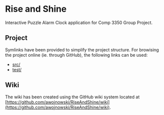 Rise and Shine
==============

Interactive Puzzle Alarm Clock application for Comp 3350 Group Project.

Project
-------

Symlinks have been provided to simplify the project structure. For browising the project online (ie. through GitHub), the following links can be used:

- [src/](app/app/src/main/java/comp3350/assignment/riseandshine/)
- [test/](app/app/src/test/java/comp3350/assignment/riseandshine/)

Wiki
----

The wiki has been created using the GitHub wiki system located at [https://github.com/awojnowski/RiseAndShine/wiki](https://github.com/awojnowski/RiseAndShine/wiki).